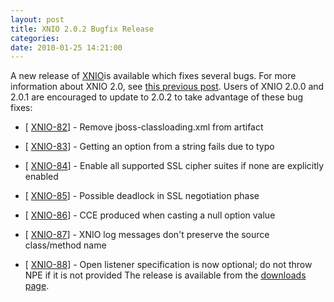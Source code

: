 ```yaml
---
layout: post
title: XNIO 2.0.2 Bugfix Release
categories: 
date: 2010-01-25 14:21:00
---
```

 A new release of <a href="http://jboss.org/xnio">XNIO</a>is available which fixes several bugs. For more information about XNIO 2.0, see <a href="http://dmlloyd.blogspot.com/2009/11/xnio-200-has-landed.html">this previous post</a>. Users of XNIO 2.0.0 and 2.0.1 are encouraged to update to 2.0.2 to take advantage of these bug fixes:

* \[ <a href="https://jira.jboss.org/jira/browse/XNIO-82">XNIO-82</a>\] \- Remove jboss\-classloading.xml from artifact

* \[ <a href="https://jira.jboss.org/jira/browse/XNIO-83">XNIO-83</a>\] \- Getting an option from a string fails due to typo

* \[ <a href="https://jira.jboss.org/jira/browse/XNIO-84">XNIO-84</a>\] \- Enable all supported SSL cipher suites if none are explicitly enabled

* \[ <a href="https://jira.jboss.org/jira/browse/XNIO-85">XNIO-85</a>\] \- Possible deadlock in SSL negotiation phase

* \[ <a href="https://jira.jboss.org/jira/browse/XNIO-86">XNIO-86</a>\] \- CCE produced when casting a null option value

* \[ <a href="https://jira.jboss.org/jira/browse/XNIO-87">XNIO-87</a>\] \- XNIO log messages don't preserve the source class/method name

* \[ <a href="https://jira.jboss.org/jira/browse/XNIO-88">XNIO-88</a>\] \- Open listener specification is now optional; do not throw NPE if it is not provided The release is available from the <a href="http://jboss.org/xnio/downloads">downloads page</a>.